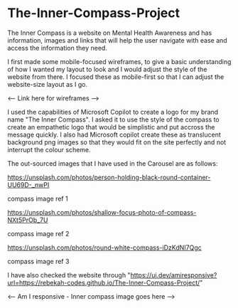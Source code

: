 ﻿# The-Inner-Compass-Project

The Inner Compass is a website on Mental Health Awareness and has information, images and links that will help the user navigate with ease and access the information they need.

I first made some mobile-focused wireframes, to give a basic understanding of how I wanted my layout to look and I would adjust the style of the website from there. I focused these as mobile-first so that I can adjust the website-size layout as I go.

<-- Link here for wireframes -->

I used the capabilities of Microsoft Copilot to create a logo for my brand name "The Inner Compass". I asked it to use the style of the compass to create an empathetic logo that would be simplistic and put accross the message quickly. I also had Microsoft copilot create these as translucent background png images so that they would fit on the site perfectly and not interrupt the colour scheme.

The out-sourced images that I have used in the Carousel are as follows:

https://unsplash.com/photos/person-holding-black-round-container-UU69D-_nwPI

compass image ref 1

https://unsplash.com/photos/shallow-focus-photo-of-compass-NXt5PrOb_7U

compass image ref 2

https://unsplash.com/photos/round-white-compass-iDzKdNI7Qgc

compass image ref 3

I have also checked the website through "https://ui.dev/amiresponsive?url=https://rebekah-codes.github.io/The-Inner-Compass-Project/"

<-- Am I responsive - Inner compass image goes here -->